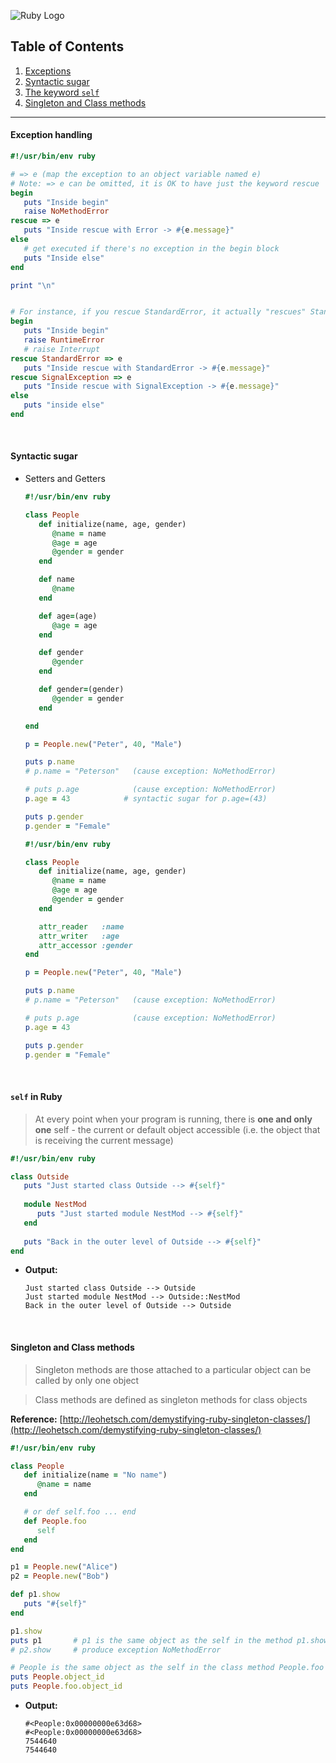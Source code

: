 ![Ruby Logo](https://findicons.com/files/icons/899/ruby_programming/256/ruby.png)

## Table of Contents
1. [Exceptions](https://github.com/ZeroSword-X/programming/tree/master/ruby/advanced#exception-handling)
1. [Syntactic sugar](https://github.com/ZeroSword-X/programming/tree/master/ruby/advanced#syntactic-sugar)
1. [The keyword `self`](https://github.com/ZeroSword-X/programming/tree/master/ruby/advanced#self-in-ruby)
1. [Singleton and Class methods](https://github.com/ZeroSword-X/programming/tree/master/ruby/advanced#singleton-and-class-methods)

---

#### Exception handling

```ruby
#!/usr/bin/env ruby

# => e (map the exception to an object variable named e)
# Note: => e can be omitted, it is OK to have just the keyword rescue
begin
   puts "Inside begin"
   raise NoMethodError
rescue => e 
   puts "Inside rescue with Error -> #{e.message}"
else
   # get executed if there's no exception in the begin block
   puts "Inside else"
end

print "\n"


# For instance, if you rescue StandardError, it actually "rescues" StandardError and its child exceptions
begin
   puts "Inside begin"
   raise RuntimeError
   # raise Interrupt
rescue StandardError => e
   puts "Inside rescue with StandardError -> #{e.message}"
rescue SignalException => e
   puts "Inside rescue with SignalException -> #{e.message}"
else
   puts "inside else"
end
```

<br>

#### Syntactic sugar

-   Setters and Getters

     ```ruby
     #!/usr/bin/env ruby
     
     class People
        def initialize(name, age, gender)
           @name = name
           @age = age
           @gender = gender
        end
     
        def name
           @name
        end
     
        def age=(age)
           @age = age
        end
     
        def gender
           @gender
        end
     
        def gender=(gender)
           @gender = gender
        end
     
     end
     
     p = People.new("Peter", 40, "Male")
     
     puts p.name
     # p.name = "Peterson"   (cause exception: NoMethodError)
     
     # puts p.age            (cause exception: NoMethodError)
     p.age = 43            # syntactic sugar for p.age=(43)
     
     puts p.gender
     p.gender = "Female"
     ```
     
     
     ```ruby
     #!/usr/bin/env ruby
     
     class People
        def initialize(name, age, gender)
           @name = name
           @age = age
           @gender = gender
        end
     
        attr_reader   :name
        attr_writer   :age
        attr_accessor :gender
     end
     
     p = People.new("Peter", 40, "Male")
     
     puts p.name
     # p.name = "Peterson"   (cause exception: NoMethodError)
     
     # puts p.age            (cause exception: NoMethodError)
     p.age = 43
     
     puts p.gender
     p.gender = "Female"
     ```

<br>

#### `self` in Ruby

> At every point when your program is running, there is **one and only one** self - the current or default object accessible (i.e. the object that is receiving the current message)


```ruby
#!/usr/bin/env ruby

class Outside 
   puts "Just started class Outside --> #{self}"
   
   module NestMod  
      puts "Just started module NestMod --> #{self}"  
   end 
 
   puts "Back in the outer level of Outside --> #{self}"
end  
```

- **Output:**

    ```
    Just started class Outside --> Outside
    Just started module NestMod --> Outside::NestMod
    Back in the outer level of Outside --> Outside
    ```

<br>

#### Singleton and Class methods

> Singleton methods are those attached to a particular object can be called by only one object

> Class methods are defined as singleton methods for class objects


**Reference:** [http://leohetsch.com/demystifying-ruby-singleton-classes/](http://leohetsch.com/demystifying-ruby-singleton-classes/)


```ruby
#!/usr/bin/env ruby

class People
   def initialize(name = "No name")
      @name = name
   end

   # or def self.foo ... end
   def People.foo
      self
   end
end

p1 = People.new("Alice")
p2 = People.new("Bob")

def p1.show
   puts "#{self}"
end

p1.show
puts p1       # p1 is the same object as the self in the method p1.show
# p2.show     # produce exception NoMethodError

# People is the same object as the self in the class method People.foo
puts People.object_id
puts People.foo.object_id
```

- **Output:**

    ```
    #<People:0x00000000e63d68>
    #<People:0x00000000e63d68>
    7544640
    7544640
    ```
